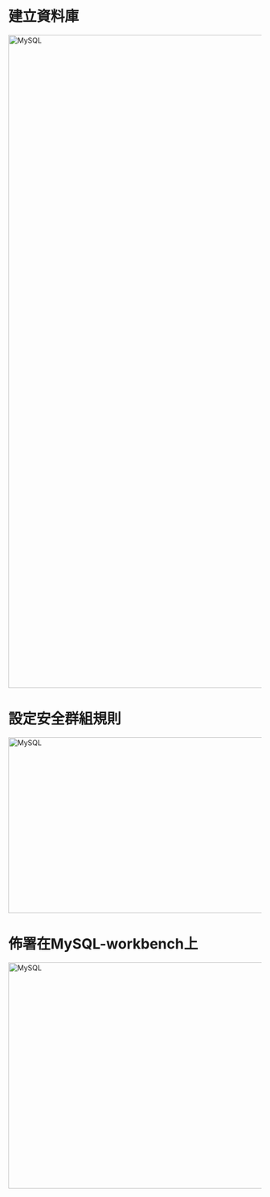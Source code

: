 <h1>建立資料庫</h1>
<img src="https://user-images.githubusercontent.com/97188330/157169421-26a67ad5-61e0-4be7-859f-5468ca9793da.png" width="1300" height="1300" alt="MySQL"/><br/>
<h1>設定安全群組規則</h1>
<img src="https://user-images.githubusercontent.com/97188330/157154946-f05c28f1-fa9b-4860-9609-06979f341270.png" width="1000" height="350" alt="MySQL"/><br/>
<h1>佈署在MySQL-workbench上</h1>
<img src="https://user-images.githubusercontent.com/97188330/157156330-47185940-f240-41dd-a7f9-74452fa5f510.png" width="700" height="450" alt="MySQL"/><br/>
